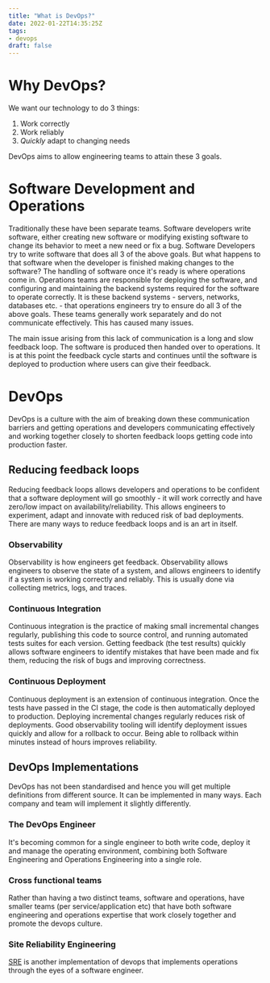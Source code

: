 ```yaml
---
title: "What is DevOps?"
date: 2022-01-22T14:35:25Z
tags:
- devops
draft: false
---
```

# Why DevOps?

We want our technology to do 3 things:

1. Work correctly
2. Work reliably
3. *Quickly* adapt to changing needs

DevOps aims to allow engineering teams to attain these 3 goals.

# Software Development and Operations

Traditionally these have been separate teams. Software developers write software, either creating new software or modifying existing software to change its behavior to meet a new need or fix a bug. Software Developers try to write software that does all 3 of the above goals. But what happens to that software when the developer is finished making changes to the software? The handling of software once it's ready is where operations come in. Operations teams are responsible for deploying the software, and configuring and maintaining the backend systems required for the software to operate correctly. It is these backend systems - servers, networks, databases etc. - that operations engineers try to ensure do all 3 of the above goals. These teams generally work separately and do not communicate effectively. This has caused many issues.

The main issue arising from this lack of communication is a long and slow feedback loop. The software is produced then handed over to operations. It is at this point the feedback cycle starts and continues until the software is deployed to production where users can give their feedback.

# DevOps
DevOps is a culture with the aim of breaking down these communication barriers and getting operations and developers communicating effectively and working together closely to shorten feedback loops getting code into production faster.

## Reducing feedback loops
Reducing feedback loops allows developers and operations to be confident that a software deployment will go smoothly - it will work correctly and have zero/low impact on availability/reliability. This allows engineers to experiment, adapt and innovate with reduced risk of bad deployments. There are many ways to reduce feedback loops and is an art in itself.

### Observability
Observability is how engineers get feedback. Observability allows engineers to observe the state of a system, and allows engineers to identify if a system is working correctly and reliably. This is usually done via collecting metrics, logs, and traces.

### Continuous Integration

Continuous integration is the practice of making small incremental changes regularly, publishing this code to source control, and running automated tests suites for each version. Getting feedback (the test results) quickly allows software engineers to identify mistakes that have been made and fix them, reducing the risk of bugs and improving correctness.

### Continuous Deployment
Continuous deployment is an extension of continuous integration. Once the tests have passed in the CI stage, the code is then automatically deployed to production. Deploying incremental changes regularly reduces risk of deployments. Good observability tooling will identify deployment issues quickly and allow for a rollback to occur. Being able to rollback within minutes instead of hours improves reliability.

## DevOps Implementations

DevOps has not been standardised and hence you will get multiple definitions from different source. It can be implemented in many ways. Each company and team will implement it slightly differently.

### The DevOps Engineer
It's becoming common for a single engineer to both write code, deploy it and manage the operating environment, combining both Software Engineering and Operations Engineering into a single role.

### Cross functional teams
Rather than having a two distinct teams, software and operations, have smaller teams (per service/application etc) that have both software engineering and operations expertise that work closely together and promote the devops culture.

### Site Reliability Engineering
[SRE](https://sre.google) is another implementation of devops that implements operations through the eyes of a software engineer.

